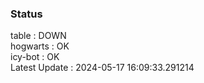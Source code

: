 ### Status


table : DOWN  
hogwarts : OK  
icy-bot : OK  
Latest Update : 2024-05-17 16:09:33.291214
